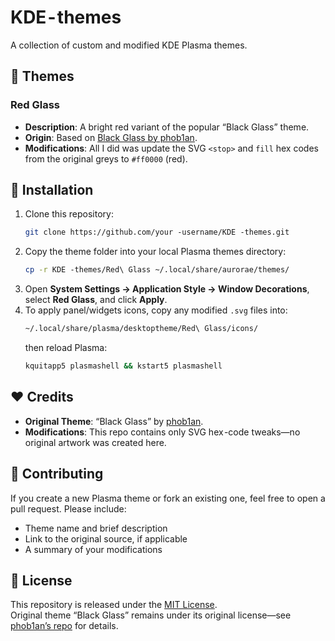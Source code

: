 # KDE - themes

A collection of custom and modified KDE Plasma themes.

## 📂 Themes

### Red Glass
- **Description**: A bright red variant of the popular “Black Glass” theme.  
- **Origin**: Based on [Black Glass by phob1an](https://www.opencode.net/phob1an/blackglass).  
- **Modifications**: All I did was update the SVG `<stop>` and `fill` hex codes from the original greys to `#ff0000` (red).

## 🚀 Installation

1. Clone this repository:
   ```bash
   git clone https://github.com/your -username/KDE -themes.git
   ```
2. Copy the theme folder into your local Plasma themes directory:
   ```bash
   cp -r KDE -themes/Red\ Glass ~/.local/share/aurorae/themes/
   ```
3. Open **System Settings → Application Style → Window Decorations**, select **Red Glass**, and click **Apply**.
4. To apply panel/widgets icons, copy any modified `.svg` files into:
   ```bash
   ~/.local/share/plasma/desktoptheme/Red\ Glass/icons/
   ```
   then reload Plasma:
   ```bash
   kquitapp5 plasmashell && kstart5 plasmashell
   ```

## ❤️ Credits

- **Original Theme**: “Black Glass” by [phob1an](https://www.opencode.net/phob1an/blackglass).  
- **Modifications**: This repo contains only SVG hex -code tweaks—no original artwork was created here.

## 🤝 Contributing

If you create a new Plasma theme or fork an existing one, feel free to open a pull request. Please include:

- Theme name and brief description  
- Link to the original source, if applicable  
- A summary of your modifications  

## 📄 License

This repository is released under the [MIT License](LICENSE).  
Original theme “Black Glass” remains under its original license—see [phob1an’s repo](https://www.opencode.net/phob1an/blackglass) for details.

